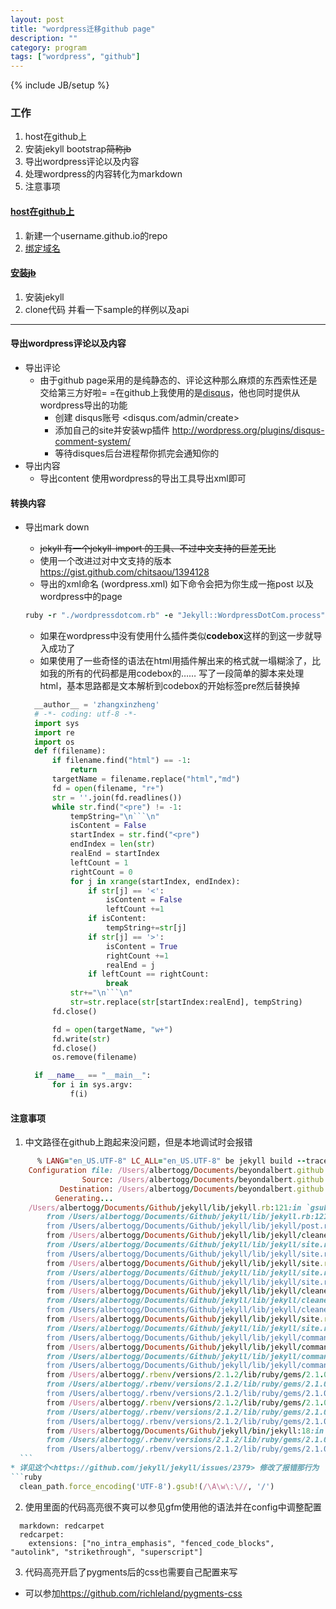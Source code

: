 ```yaml
---
layout: post
title: "wordpress迁移github page"
description: ""
category: program
tags: ["wordpress", "github"]
---
```

{% include JB/setup %}

### 工作
1. host在github上
2. 安装jekyll bootstrap~~简称jb~~
3. 导出wordpress评论以及内容
4. 处理wordpress的内容转化为markdown
5. 注意事项

#### [host在github上](https://pages.github.com/)
1. 新建一个username.github.io的repo
2. [绑定域名](https://help.github.com/articles/setting-up-a-custom-domain-with-github-pages)

#### [安装~~jb~~](http://jekyllbootstrap.com/)
1. 安装jekyll
2. clone代码 并看一下sample的样例以及api

***

#### 导出wordpress评论以及内容
* 导出评论
  * 由于github page采用的是纯静态的、评论这种那么麻烦的东西索性还是交给第三方好啦= =在github上我使用的是[disqus](http://disqus.com/)，他也同时提供从wordpress导出的功能
    * 创建 disqus账号 <disqus.com/admin/create>
    * 添加自己的site并安装wp插件 <http://wordpress.org/plugins/disqus-comment-system/>
    * 等待disques后台进程帮你抓完会通知你的
* 导出内容
  * 导出content 使用wordpress的导出工具导出xml即可

#### 转换内容
* 导出mark down
  * ~~jekyll 有一个jekyll-import 的工具、不过中文支持的巨差无比~~
  * 使用一个改进过对中文支持的版本 <https://gist.github.com/chitsaou/1394128>
  * 导出的xml命名 (wordpress.xml) 如下命令会把为你生成一拖post 以及wordpress中的page
  ```ruby
  ruby -r "./wordpressdotcom.rb" -e "Jekyll::WordpressDotCom.process"
  ```
  * 如果在wordpress中没有使用什么插件类似**codebox**这样的到这一步就导入成功了
  * 如果使用了一些奇怪的语法在html用插件解出来的格式就一塌糊涂了，比如我的所有的代码都是用codebox的……
  写了一段简单的脚本来处理html，基本思路都是文本解析到codebox的开始标签pre然后替换掉
  
  ```python
    __author__ = 'zhangxinzheng'
    # -*- coding: utf-8 -*-
    import sys
    import re
    import os
    def f(filename):
        if filename.find("html") == -1:
            return
        targetName = filename.replace("html","md")
        fd = open(filename, "r+")
        str = ''.join(fd.readlines())
        while str.find("<pre") != -1:
            tempString="\n```\n"
            isContent = False
            startIndex = str.find("<pre")
            endIndex = len(str)
            realEnd = startIndex
            leftCount = 1
            rightCount = 0
            for j in xrange(startIndex, endIndex):
                if str[j] == '<':
                    isContent = False
                    leftCount +=1
                if isContent:
                    tempString+=str[j]
                if str[j] == '>':
                    isContent = True
                    rightCount +=1
                    realEnd = j
                if leftCount == rightCount:
                    break
            str+="\n```\n"
            str=str.replace(str[startIndex:realEnd], tempString)
        fd.close()

        fd = open(targetName, "w+")
        fd.write(str)
        fd.close()
        os.remove(filename)

    if __name__ == "__main__":
        for i in sys.argv:
            f(i)
  ```

#### 注意事项
1. 中文路径在github上跑起来没问题，但是本地调试时会报错
  ```ruby
        % LANG="en_US.UTF-8" LC_ALL="en_US.UTF-8" be jekyll build --trace
      Configuration file: /Users/albertogg/Documents/beyondalbert.github.com/_config.yml
                  Source: /Users/albertogg/Documents/beyondalbert.github.com
             Destination: /Users/albertogg/Documents/beyondalbert.github.com/_site
            Generating...
      /Users/albertogg/Documents/Github/jekyll/lib/jekyll.rb:121:in `gsub!': invalid byte sequence in US-ASCII (ArgumentError)
          from /Users/albertogg/Documents/Github/jekyll/lib/jekyll.rb:121:in `sanitized_path'
          from /Users/albertogg/Documents/Github/jekyll/lib/jekyll/post.rb:276:in `destination'
          from /Users/albertogg/Documents/Github/jekyll/lib/jekyll/cleaner.rb:43:in `block in new_files'
          from /Users/albertogg/Documents/Github/jekyll/lib/jekyll/site.rb:420:in `block (2 levels) in each_site_file'
          from /Users/albertogg/Documents/Github/jekyll/lib/jekyll/site.rb:419:in `each'
          from /Users/albertogg/Documents/Github/jekyll/lib/jekyll/site.rb:419:in `block in each_site_file'
          from /Users/albertogg/Documents/Github/jekyll/lib/jekyll/site.rb:418:in `each'
          from /Users/albertogg/Documents/Github/jekyll/lib/jekyll/site.rb:418:in `each_site_file'
          from /Users/albertogg/Documents/Github/jekyll/lib/jekyll/cleaner.rb:43:in `new_files'
          from /Users/albertogg/Documents/Github/jekyll/lib/jekyll/cleaner.rb:24:in `obsolete_files'
          from /Users/albertogg/Documents/Github/jekyll/lib/jekyll/cleaner.rb:15:in `cleanup!'
          from /Users/albertogg/Documents/Github/jekyll/lib/jekyll/site.rb:255:in `cleanup'
          from /Users/albertogg/Documents/Github/jekyll/lib/jekyll/site.rb:44:in `process'
          from /Users/albertogg/Documents/Github/jekyll/lib/jekyll/command.rb:43:in `process_site'
          from /Users/albertogg/Documents/Github/jekyll/lib/jekyll/commands/build.rb:46:in `build'
          from /Users/albertogg/Documents/Github/jekyll/lib/jekyll/commands/build.rb:30:in `process'
          from /Users/albertogg/Documents/Github/jekyll/lib/jekyll/commands/build.rb:17:in `block (2 levels) in init_with_program'
          from /Users/albertogg/.rbenv/versions/2.1.2/lib/ruby/gems/2.1.0/gems/mercenary-0.3.3/lib/mercenary/command.rb:220:in `call'
          from /Users/albertogg/.rbenv/versions/2.1.2/lib/ruby/gems/2.1.0/gems/mercenary-0.3.3/lib/mercenary/command.rb:220:in `block in execute'
          from /Users/albertogg/.rbenv/versions/2.1.2/lib/ruby/gems/2.1.0/gems/mercenary-0.3.3/lib/mercenary/command.rb:220:in `each'
          from /Users/albertogg/.rbenv/versions/2.1.2/lib/ruby/gems/2.1.0/gems/mercenary-0.3.3/lib/mercenary/command.rb:220:in `execute'
          from /Users/albertogg/.rbenv/versions/2.1.2/lib/ruby/gems/2.1.0/gems/mercenary-0.3.3/lib/mercenary/program.rb:35:in `go'
          from /Users/albertogg/.rbenv/versions/2.1.2/lib/ruby/gems/2.1.0/gems/mercenary-0.3.3/lib/mercenary.rb:22:in `program'
          from /Users/albertogg/Documents/Github/jekyll/bin/jekyll:18:in `<top (required)>'
          from /Users/albertogg/.rbenv/versions/2.1.2/lib/ruby/gems/2.1.0/bin/jekyll:23:in `load'
          from /Users/albertogg/.rbenv/versions/2.1.2/lib/ruby/gems/2.1.0/bin/jekyll:23:in `<main>'
    ```
  * 详见这个<https://github.com/jekyll/jekyll/issues/2379> 修改了报错那行为
  ```ruby
    clean_path.force_encoding('UTF-8').gsub!(/\A\w\:\//, '/')
  ```
2. 使用里面的代码高亮很不爽可以参见gfm使用他的语法并在config中调整配置
  ```
    markdown: redcarpet
    redcarpet:
      extensions: ["no_intra_emphasis", "fenced_code_blocks", "autolink", "strikethrough", "superscript"]
  ```
3. 代码高亮开启了pygments后的css也需要自己配置来写
  * 可以参加<https://github.com/richleland/pygments-css>
